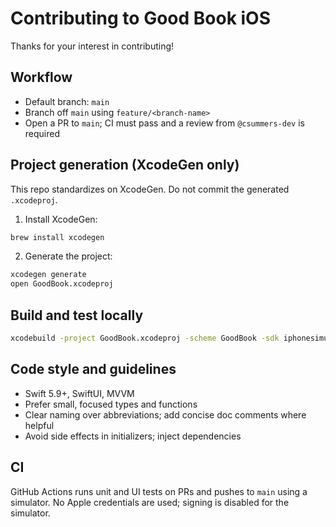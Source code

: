 # Contributing to Good Book iOS

Thanks for your interest in contributing!

## Workflow

- Default branch: `main`
- Branch off `main` using `feature/<branch-name>`
- Open a PR to `main`; CI must pass and a review from `@csummers-dev` is required

## Project generation (XcodeGen only)

This repo standardizes on XcodeGen. Do not commit the generated `.xcodeproj`.

1) Install XcodeGen:
```bash
brew install xcodegen
```

2) Generate the project:
```bash
xcodegen generate
open GoodBook.xcodeproj
```

## Build and test locally

```bash
xcodebuild -project GoodBook.xcodeproj -scheme GoodBook -sdk iphonesimulator -configuration Debug -destination 'platform=iOS Simulator,name=iPhone 16' -derivedDataPath /tmp/goodbook_dd test
```

## Code style and guidelines

- Swift 5.9+, SwiftUI, MVVM
- Prefer small, focused types and functions
- Clear naming over abbreviations; add concise doc comments where helpful
- Avoid side effects in initializers; inject dependencies

## CI

GitHub Actions runs unit and UI tests on PRs and pushes to `main` using a simulator. No Apple credentials are used; signing is disabled for the simulator.


